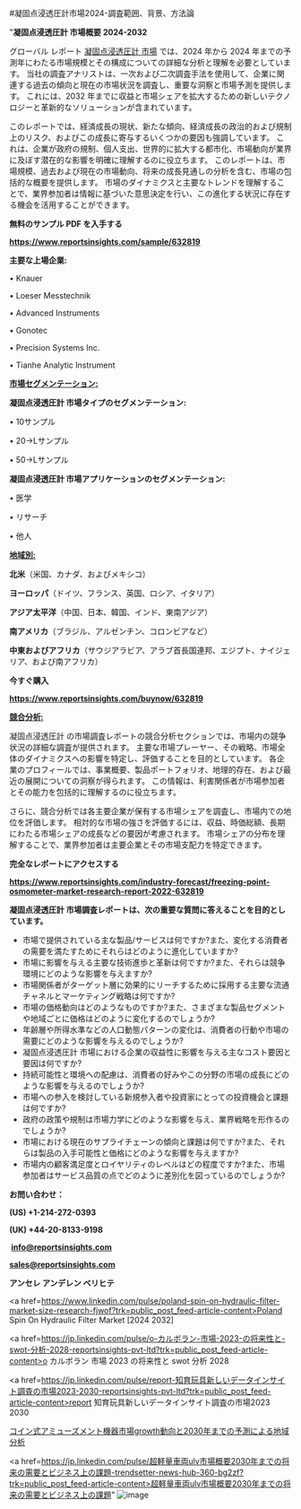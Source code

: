 #凝固点浸透圧計市場2024-調査範囲、背景、方法論

"<strong>凝固点浸透圧計 市場概要 2024-2032</strong>

グローバル レポート <a href=https://www.reportsinsights.com/sample/632819>凝固点浸透圧計 市場</a> では、2024 年から 2024 年までの予測年にわたる市場規模とその構成についての詳細な分析と理解を必要としています。 当社の調査アナリストは、一次および二次調査手法を使用して、企業に関連する過去の傾向と現在の市場状況を調査し、重要な洞察と市場予測を提供します。 これには、2032 年までに収益と市場シェアを拡大​​するための新しいテクノロジーと革新的なソリューションが含まれています。

このレポートでは、経済成長の現状、新たな傾向、経済成長の政治的および規制上のリスク、およびこの成長に寄与するいくつかの要因も強調しています。 これは、企業が政府の規制、個人支出、世界的に拡大する都市化、市場動向が業界に及ぼす潜在的な影響を明確に理解するのに役立ちます。 このレポートは、市場規模、過去および現在の市場動向、将来の成長見通しの分析を含む、市場の包括的な概要を提供します。 市場のダイナミクスと主要なトレンドを理解することで、業界参加者は情報に基づいた意思決定を行い、この進化する状況に存在する機会を活用することができます。

<strong><b>無料のサンプル PDF を入手する</b></strong>

<a href=https://www.reportsinsights.com/sample/632819><strong><u>https://www.reportsinsights.com/sample/632819</u></strong></a>

<strong>主要な上場企業:</strong>

• Knauer

• Loeser Messtechnik

• Advanced Instruments

• Gonotec

• Precision Systems Inc.

• Tianhe Analytic Instrument

<strong><u>市場セグメンテーション</u></strong><strong><u>:</u></strong>

<strong>凝固点浸透圧計 市場タイプのセグメンテーション:</strong>

• 10サンプル

• 20→Lサンプル

• 50→Lサンプル

<strong>凝固点浸透圧計 市場アプリケーションのセグメンテーション:</strong>

• 医学

• リサーチ

• 他人

<strong><u>地域別</u></strong><strong><u>:</u></strong>

<strong>北米</strong>（米国、カナダ、およびメキシコ）

<strong>ヨーロッパ</strong>（ドイツ、フランス、英国、ロシア、イタリア）

<strong>アジア太平洋</strong>（中国、日本、韓国、インド、東南アジア）

<strong>南アメリカ</strong>（ブラジル、アルゼンチン、コロンビアなど）

<strong>中東およびアフリカ</strong>（サウジアラビア、アラブ首長国連邦、エジプト、ナイジェリア、および南アフリカ）

<strong>今すぐ購入</strong>

<a href=https://www.reportsinsights.com/buynow/632819><strong><u>https://www.reportsinsights.com/buynow/632819</u></strong></a>

<strong><u>競合分析:</u></strong>

凝固点浸透圧計 の市場調査レポートの競合分析セクションでは、市場内の競争状況の詳細な調査が提供されます。 主要な市場プレーヤー、その戦略、市場全体のダイナミクスへの影響を特定し、評価することを目的としています。 各企業のプロフィールでは、事業概要、製品ポートフォリオ、地理的存在、および最近の展開についての洞察が得られます。 この情報は、利害関係者が市場参加者とその能力を包括的に理解するのに役立ちます。

さらに、競合分析では各主要企業が保有する市場シェアを調査し、市場内での地位を評価します。 相対的な市場の強さを評価するには、収益、時価総額、長期にわたる市場シェアの成長などの要因が考慮されます。 市場シェアの分布を理解することで、業界参加者は主要企業とその市場支配力を特定できます。

<strong>完全なレポートにアクセスする</strong>

<a href=https://www.reportsinsights.com/industry-forecast/freezing-point-osmometer-market-research-report-2022-632819><strong><u><b>https://www.reportsinsights.com/industry-forecast/freezing-point-osmometer-market-research-report-2022-632819</b></u></strong></a>

<strong><b>凝固点浸透圧計 市場調査レポートは、次の重要な質問に答えることを目的としています。</b></strong>
<ul>
  <li>市場で提供されている主な製品/サービスは何ですか?また、変化する消費者の需要を満たすためにそれらはどのように進化していますか?</li>
  <li>市場に影響を与える主要な技術進歩と革新は何ですか?また、それらは競争環境にどのような影響を与えますか?</li>
  <li>市場関係者がターゲット層に効果的にリーチするために採用する主要な流通チャネルとマーケティング戦略は何ですか?</li>
  <li>市場の価格動向はどのようなものですか?また、さまざまな製品セグメントや地域ごとに価格はどのように変化するのでしょうか?</li>
  <li>年齢層や所得水準などの人口動態パターンの変化は、消費者の行動や市場の需要にどのような影響を与えるのでしょうか?</li>
  <li>凝固点浸透圧計 市場における企業の収益性に影響を与える主なコスト要因と要因は何ですか?</li>
  <li>持続可能性と環境への配慮は、消費者の好みやこの分野の市場の成長にどのような影響を与えるのでしょうか?</li>
  <li>市場への参入を検討している新規参入者や投資家にとっての投資機会と課題は何ですか?</li>
  <li>政府の政策や規制は市場力学にどのような影響を与え、業界戦略を形作るのでしょうか?</li>
  <li>市場における現在のサプライチェーンの傾向と課題は何ですか?また、それらは製品の入手可能性と価格にどのような影響を与えますか?</li>
  <li>市場内の顧客満足度とロイヤリティのレベルはどの程度ですか?また、市場参加者はサービス品質の点でどのように差別化を図っているのでしょうか?</li>
</ul>
<strong>お問い合わせ：</strong>

<strong>(US) +1-214-272-0393</strong>

<strong>(UK) +44-20-8133-9198</strong>

<strong> </strong><a href=info@reportsinsights.com><strong><u>info@reportsinsights.com</u></strong></a>

<a href=sales@reportsinsights.com><strong><u>sales@reportsinsights.com</u></strong></a>

<strong>アンセレ アンデレン ベリヒテ</strong>

<a href=https://www.linkedin.com/pulse/poland-spin-on-hydraulic-filter-market-size-research-fjwof?trk=public_post_feed-article-content>Poland Spin On Hydraulic Filter Market [2024 2032]</a>

<a href=https://jp.linkedin.com/pulse/o-カルボラン-市場-2023-の将来性と-swot-分析-2028-reportsinsights-pvt-ltd?trk=public_post_feed-article-content>o カルボラン 市場 2023 の将来性と swot 分析 2028</a>

<a href=https://jp.linkedin.com/pulse/report-知育玩具新しいデータインサイト調査の市場2023-2030-reportsinsights-pvt-ltd?trk=public_post_feed-article-content>report 知育玩具新しいデータインサイト調査の市場2023 2030</a>

<a href=https://www.linkedin.com/pulse/コイン式アミューズメント機器市場growth動向と2030年までの予測による地域分析-reports-insights-expert-pn1af/>コイン式アミューズメント機器市場growth動向と2030年までの予測による地域分析</a>

<a href=https://jp.linkedin.com/pulse/超軽量車両ulv市場概要2030年までの将来の需要とビジネス上の課題-trendsetter-news-hub-360-bg2zf?trk=public_post_feed-article-content>超軽量車両ulv市場概要2030年までの将来の需要とビジネス上の課題</a>"
![image](https://github.com/aanak123/RIMarketer1/assets/158471119/4c3954f8-a7a5-4f84-8080-cfd6879f955e)
